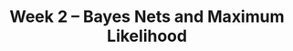 ---
    title: Week 2 – Bayes Nets and Maximum Likelihood
    weekNumber: 2
    days:
      - date: 2023-7-10
        events:
          "**LEC 4**{: .label .label-lecture } [Bayes Net](https://canvas.ucsd.edu/courses/47968/files/folder/Lecture%20Slides?preview=10130488)":
            "[🎥](https://podcast.ucsd.edu/watch/s123/cse150a_a00/4)"
      - date: 2023-7-11
        events:
          "**LEC 5**{: .label .label-lecture } [Bayes Net, Conditional Independence, and Markov Blanket](https://canvas.ucsd.edu/courses/47968/files/folder/Lecture%20Slides?preview=10133854)":
            "[🎥](https://podcast.ucsd.edu/watch/s123/cse150a_a00/5)"
          "**QUIZ 2**{: .label .label-disc } **Quiz 2**":
      - date: 2023-7-12
        events:
          "**LEC 6**{: .label .label-lecture } [Inference in Bayes Nets, Polytree](https://canvas.ucsd.edu/courses/47968/files/folder/Lecture%20Slides?preview=10135867)":
            "[🎥](https://podcast.ucsd.edu/watch/s123/cse150a_a00/6)" 

      - date: 2023-7-13
        events:
          "**LEC 7**{: .label .label-lecture } [MLE](https://canvas.ucsd.edu/courses/47968/files/folder/Lecture%20Slides?preview=10138119)":
            "[🎥](https://podcast.ucsd.edu/watch/s123/cse150a_a00/7)"
          "**DISC 3**{: .label .label-disc } Discussion 3":
          "**Refl 2**{: .label .label-reflect } [Reflection 2 due](https://canvas.ucsd.edu/courses/47968/assignments/659979)":

      - date: 2023-7-14
        events:
          "**HW 2**{: .label .label-hw } [HW 2 due](https://canvas.ucsd.edu/courses/47968/assignments/659975)":
              
---